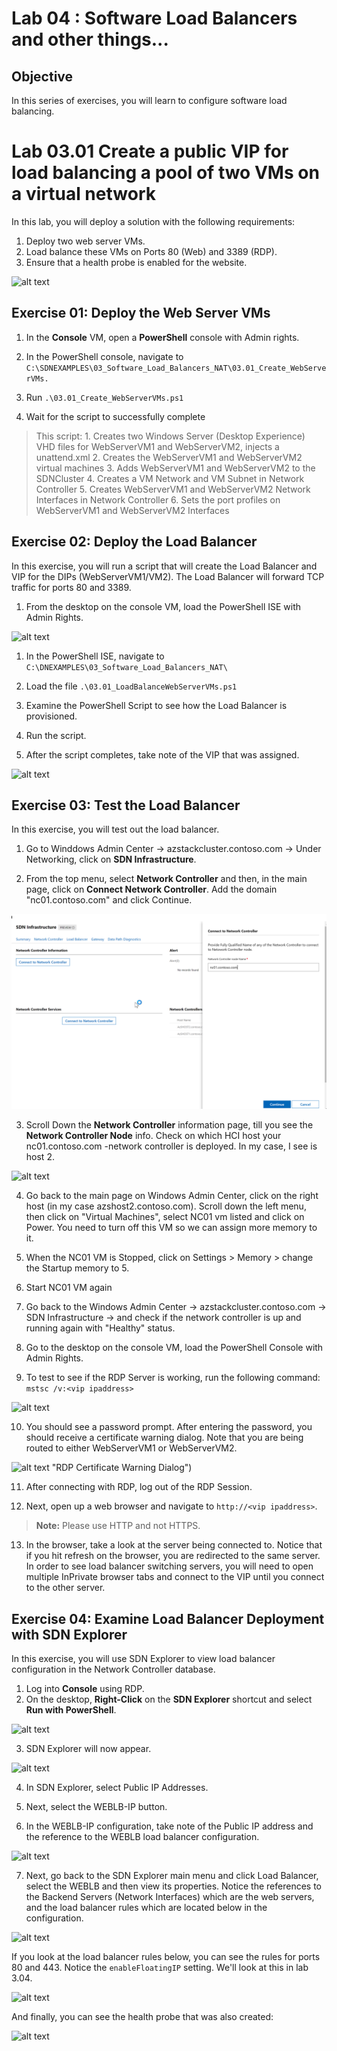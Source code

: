 # Lab 04 : Software Load Balancers and other things...


## Objective

In this series of exercises, you will learn to configure software load balancing.

# Lab 03.01 Create a public VIP for load balancing a pool of two VMs on a virtual network

In this lab, you will deploy a solution with the following requirements:

1. Deploy two web server VMs.
2. Load balance these VMs on Ports 80 (Web) and 3389 (RDP).
3. Ensure that a health probe is enabled for the website.

![alt text](https://github.com/microsoft/AzStackHCISandbox/blob/188ef296e33892e7ee0cdf29e5112a2e8e99998b/Scenarios/Media/Screenshots/07-res/3-01.png "Run SDN Explorer") 

## Exercise 01: Deploy the Web Server VMs

1. In the **Console** VM, open a **PowerShell** console with Admin rights.

2. In the PowerShell console, navigate to ``C:\SDNEXAMPLES\03_Software_Load_Balancers_NAT\03.01_Create_WebServerVMs.``

3. Run ``.\03.01_Create_WebServerVMs.ps1``

4. Wait for the script to successfully complete

> This script:
     1. Creates two Windows Server (Desktop Experience) VHD files for WebServerVM1 and WebServerVM2, injects a unattend.xml
     2. Creates the WebServerVM1 and WebServerVM2 virtual machines
     3. Adds WebServerVM1 and WebServerVM2 to the SDNCluster
     4. Creates a VM Network and VM Subnet in Network Controller
     5. Creates WebServerVM1 and WebServerVM2 Network Interfaces in Network Controller
     6. Sets the port profiles on WebServerVM1 and WebServerVM2 Interfaces

## Exercise 02: Deploy the Load Balancer

In this exercise, you will run a script that will create the Load Balancer and VIP for the DIPs (WebServerVM1/VM2). The Load Balancer will forward TCP traffic for ports 80 and 3389.

1. From the desktop on the console VM, load the PowerShell ISE with Admin Rights.

![alt text](https://github.com/microsoft/AzStackHCISandbox/blob/188ef296e33892e7ee0cdf29e5112a2e8e99998b/Scenarios/Media/Screenshots/07-res/3-03.png "PowerShell ISE") 

1. In the PowerShell ISE, navigate to ``C:\DNEXAMPLES\03_Software_Load_Balancers_NAT\``

2. Load the file ``.\03.01_LoadBalanceWebServerVMs.ps1``

3. Examine the PowerShell Script to see how the Load Balancer is provisioned.

4. Run the script.

5. After the script completes, take note of the VIP that was assigned.

![alt text](https://github.com/microsoft/AzStackHCISandbox/blob/188ef296e33892e7ee0cdf29e5112a2e8e99998b/Scenarios/Media/Screenshots/07-res/3-02.png "Get the VIP") 

## Exercise 03: Test the Load Balancer

In this exercise, you will test out the load balancer.

1. Go to Winddows Admin Center -> azstackcluster.contoso.com -> Under Networking, click on **SDN Infrastructure**. 

2. From the top menu, select **Network Controller** and then, in the main page, click on **Connect Network Controller**. Add the domain "nc01.contoso.com" and click Continue.

![alt text](./media/addnetcontroller.png "Add Network Controller Page")

3. Scroll Down the **Network Controller** information page, till you see the **Network Controller Node** info. Check on which HCI host your nc01.contoso.com -network controller is deployed. In my case, I see is host 2.

![alt text](./media/nc01node "Add Network Controller Page")

4. Go back to the main page on Windows Admin Center, click on the right host (in my case azshost2.contoso.com). Scroll down the left menu, then click on "Virtual Machines", select NC01 vm listed and click on Power. You need to turn off this VM so we can assign more memory to it.

5. When the NC01 VM is Stopped, click on Settings > Memory > change the Startup memory to 5.

6. Start NC01 VM again

7. Go back to the Windows Admin Center -> azstackcluster.contoso.com -> SDN Infrastructure -> and check if the network controller is up and running again with "Healthy" status.

8. Go to the desktop on the console VM, load the PowerShell Console with Admin Rights.

9. To test to see if the RDP Server is working, run the following command:  ``mstsc /v:<vip ipaddress>``

![alt text](https://github.com/microsoft/AzStackHCISandbox/blob/188ef296e33892e7ee0cdf29e5112a2e8e99998b/Scenarios/Media/Screenshots/07-res/3-04.png "RDP Command Line Logon") 

10. You should see a password prompt. After entering the password, you should receive a certificate warning dialog. Note that you are being routed to either WebServerVM1 or WebServerVM2.

![alt text](https://github.com/microsoft/AzStackHCISandbox/blob/188ef296e33892e7ee0cdf29e5112a2e8e99998b/Scenarios/Media/Screenshots/07-res/3-05.png) "RDP Certificate Warning Dialog") 

11. After connecting with RDP, log out of the RDP Session.

12. Next, open up a web browser and navigate to ``http://<vip ipaddress>``.

> **Note:** Please use HTTP and not HTTPS.

13. In the browser, take a look at the server being connected to. Notice that if you hit refresh on the browser, you are redirected to the same server. In order to see load balancer switching servers, you will need to open multiple InPrivate browser tabs and connect to the VIP until you connect to the other server.

## Exercise 04: Examine Load Balancer Deployment with SDN Explorer

In this exercise, you will use SDN Explorer to view load balancer configuration in the Network Controller database.

1. Log into **Console** using RDP.
2. On the desktop, **Right-Click** on the **SDN Explorer** shortcut and select **Run with PowerShell**.

![alt text](https://github.com/microsoft/AzStackHCISandbox/blob/188ef296e33892e7ee0cdf29e5112a2e8e99998b/Scenarios/Media/Screenshots/07-res/3-06.png "Run SDN Explorer") 

3. SDN Explorer will now appear.

![alt text](https://github.com/microsoft/AzStackHCISandbox/blob/188ef296e33892e7ee0cdf29e5112a2e8e99998b/Scenarios/Media/Screenshots/07-res/3-07.png "This is SDN Explorer") 

4. In SDN Explorer, select Public IP Addresses. 

5. Next, select the WEBLB-IP button.

6. In the WEBLB-IP configuration, take note of the Public IP address and the reference to the WEBLB load balancer configuration.

![alt text](https://github.com/microsoft/AzStackHCISandbox/blob/188ef296e33892e7ee0cdf29e5112a2e8e99998b/Scenarios/Media/Screenshots/07-res/3-08.png "SDN Explorer Public IP") 

7. Next, go back to the SDN Explorer main menu and click Load Balancer, select the WEBLB and then view its properties. Notice the references to the Backend Servers (Network Interfaces) which are the web servers, and the load balancer rules which are located below in the configuration. 

![alt text](https://github.com/microsoft/AzStackHCISandbox/blob/188ef296e33892e7ee0cdf29e5112a2e8e99998b/Scenarios/Media/Screenshots/07-res/3-09.png "SDN Explorer Load Balancer") 

If you look at the load balancer rules below, you can see the rules for ports 80 and 443. Notice the ```enableFloatingIP``` setting. We'll look at this in lab 3.04.

![alt text](https://github.com/microsoft/AzStackHCISandbox/blob/188ef296e33892e7ee0cdf29e5112a2e8e99998b/Scenarios/Media/Screenshots/07-res/3-10.png "SLB Rules") 

And finally, you can see the health probe that was also created:

![alt text](https://github.com/microsoft/AzStackHCISandbox/blob/188ef296e33892e7ee0cdf29e5112a2e8e99998b/Scenarios/Media/Screenshots/07-res/3-11.png "SLB Health Probe") 
